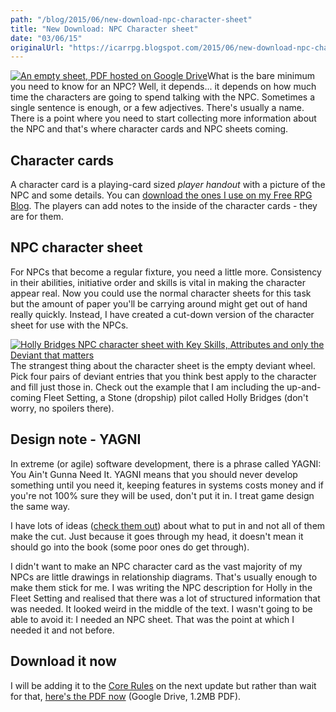 ```yaml
---
path: "/blog/2015/06/new-download-npc-character-sheet"
title: "New Download: NPC Character sheet"
date: "03/06/15"
originalUrl: "https://icarrpg.blogspot.com/2015/06/new-download-npc-character-sheet.html"
---
```

[![](http://4.bp.blogspot.com/-NJI8Ok_4F0g/VW9-k0BcYaI/AAAAAAABPqQ/8DVndiE9e8w/s1600/npcsheet.jpg "An empty sheet, PDF hosted on Google Drive")](https://drive.google.com/file/d/0B2ThEbOVGt78dkF1X2oyejIzRDA/view?usp=sharing)What is the bare minimum you need to know for an NPC? Well, it depends... it depends on how much time the characters are going to spend talking with the NPC. Sometimes a single sentence is enough, or a few adjectives. There's usually a name. There is a point where you need to start collecting more information about the NPC and that's where character cards and NPC sheets coming.  

## Character cards

A character card is a playing-card sized *player handout* with a picture of the NPC and some details. You can [download the ones I use on my Free RPG Blog](http://www.thefreerpgblog.com/2009/02/players-will-never-forget-their.html). The players can add notes to the inside of the character cards - they are for them.  

## NPC character sheet

For NPCs that become a regular fixture, you need a little more. Consistency in their abilities, initiative order and skills is vital in making the character appear real. Now you could use the normal character sheets for this task but the amount of paper you'll be carrying around might get out of hand really quickly. Instead, I have created a cut-down version of the character sheet for use with the NPCs.  

[![](http://2.bp.blogspot.com/-LUUN8x7bJuk/VW9-FCHyl-I/AAAAAAABPqI/3S3vmHcd8P4/s1600/hollybridgesnpc.jpg "Holly Bridges NPC character sheet with Key Skills, Attributes and only the Deviant that matters")](http://2.bp.blogspot.com/-LUUN8x7bJuk/VW9-FCHyl-I/AAAAAAABPqI/3S3vmHcd8P4/s1600/hollybridgesnpc.jpg)The strangest thing about the character sheet is the empty deviant wheel. Pick four pairs of deviant entries that you think best apply to the character and fill just those in. Check out the example that I am including the up-and-coming Fleet Setting, a Stone (dropship) pilot called Holly Bridges (don't worry, no spoilers there).  

## Design note - YAGNI

In extreme (or agile) software development, there is a phrase called YAGNI: You Ain't Gunna Need It. YAGNI means that you should never develop something until you need it, keeping features in systems costs money and if you're not 100% sure they will be used, don't put it in. I treat game design the same way.  

I have lots of ideas ([check them out](https://trello.com/b/46BJhlX1)) about what to put in and not all of them make the cut. Just because it goes through my head, it doesn't mean it should go into the book (some poor ones do get through).   

I didn't want to make an NPC character card as the vast majority of my NPCs are little drawings in relationship diagrams. That's usually enough to make them stick for me. I was writing the NPC description for Holly in the Fleet Setting and realised that there was a lot of structured information that was needed. It looked weird in the middle of the text. I wasn't going to be able to avoid it: I needed an NPC sheet. That was the point at which I needed it and not before.  

## Download it now

I will be adding it to the [Core Rules](http://www.drivethrurpg.com/product/133597/Icar) on the next update but rather than wait for that, [here's the PDF now](https://drive.google.com/file/d/0B2ThEbOVGt78dkF1X2oyejIzRDA/view?usp=sharing) (Google Drive, 1.2MB PDF).